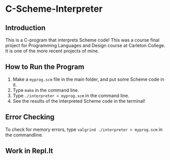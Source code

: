 # C-Scheme-Interpreter 

## Introduction

This is a C-program that interprets Scheme code!
This was a course final project for Programming Languages and Design course at Carleton College. It is one of the more recent projects of mine. 

## How to Run the Program

1. Make a `myprog.scm` file in the main folder, and put some Scheme code in it.
2. Type `make` in the command line.
3. Type `./interpreter < myprog.scm` in the command line.
4. See the results of the interpreted Scheme code in the terminal!

## Error Checking

To check for memory errors, type `valgrind ./interpreter < myprog.scm` in the commandline.

## Work in Repl.It


